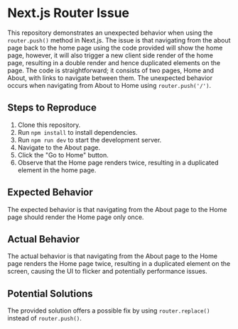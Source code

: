 # Next.js Router Issue

This repository demonstrates an unexpected behavior when using the `router.push()` method in Next.js.  The issue is that navigating from the about page back to the home page using the code provided will show the home page, however, it will also trigger a new client side render of the home page, resulting in a double render and hence duplicated elements on the page. The code is straightforward; it consists of two pages, Home and About, with links to navigate between them. The unexpected behavior occurs when navigating from About to Home using `router.push('/')`.

## Steps to Reproduce

1. Clone this repository.
2. Run `npm install` to install dependencies.
3. Run `npm run dev` to start the development server.
4. Navigate to the About page.
5. Click the "Go to Home" button. 
6. Observe that the Home page renders twice, resulting in a duplicated element in the home page.

## Expected Behavior

The expected behavior is that navigating from the About page to the Home page should render the Home page only once.

## Actual Behavior

The actual behavior is that navigating from the About page to the Home page renders the Home page twice, resulting in a duplicated element on the screen, causing the UI to flicker and potentially performance issues.

## Potential Solutions

The provided solution offers a possible fix by using `router.replace()` instead of `router.push()`.